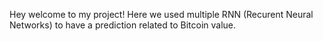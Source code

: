Hey welcome to my project! Here we used multiple RNN (Recurent Neural Networks) to have a prediction related to Bitcoin value. 
